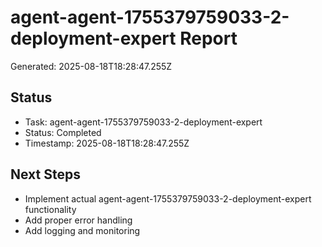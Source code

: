 # agent-agent-1755379759033-2-deployment-expert Report

Generated: 2025-08-18T18:28:47.255Z

## Status
- Task: agent-agent-1755379759033-2-deployment-expert
- Status: Completed
- Timestamp: 2025-08-18T18:28:47.255Z

## Next Steps
- Implement actual agent-agent-1755379759033-2-deployment-expert functionality
- Add proper error handling
- Add logging and monitoring
